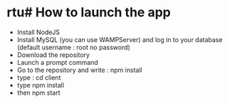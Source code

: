 # rtu# How to launch the app 

- Install NodeJS
- Install MySQL (you can use WAMPServer) and log in to your database (default username : root no password)
- Download the repository 
- Launch a prompt command
- Go to the repository and write : npm install
- type : cd client
- type npm install
- then npm start 
